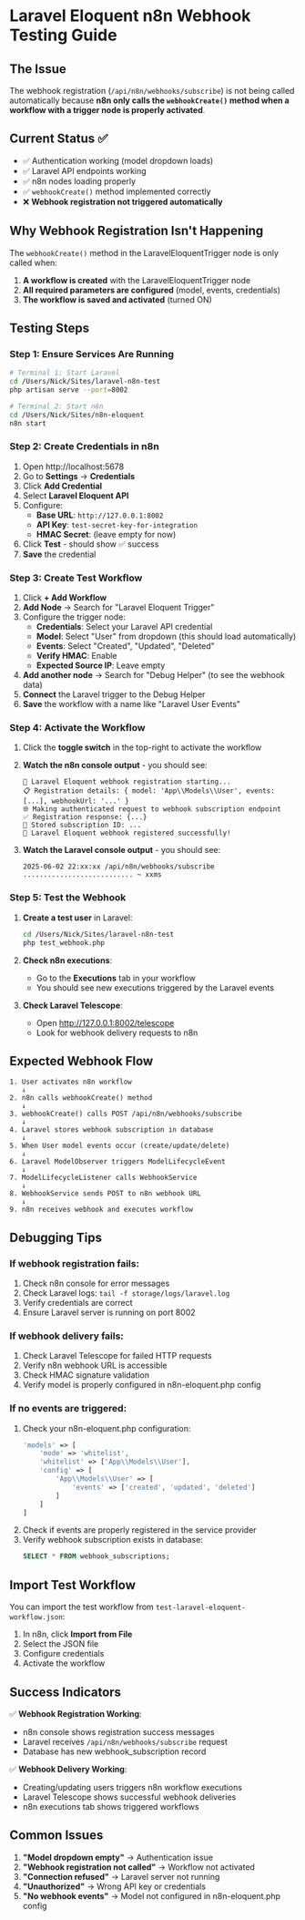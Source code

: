 # Laravel Eloquent n8n Webhook Testing Guide

## The Issue
The webhook registration (`/api/n8n/webhooks/subscribe`) is not being called automatically because **n8n only calls the `webhookCreate()` method when a workflow with a trigger node is properly activated**.

## Current Status ✅
- ✅ Authentication working (model dropdown loads)
- ✅ Laravel API endpoints working
- ✅ n8n nodes loading properly
- ✅ `webhookCreate()` method implemented correctly
- ❌ **Webhook registration not triggered automatically**

## Why Webhook Registration Isn't Happening

The `webhookCreate()` method in the LaravelEloquentTrigger node is only called when:

1. **A workflow is created** with the LaravelEloquentTrigger node
2. **All required parameters are configured** (model, events, credentials)
3. **The workflow is saved and activated** (turned ON)

## Testing Steps

### Step 1: Ensure Services Are Running

```bash
# Terminal 1: Start Laravel
cd /Users/Nick/Sites/laravel-n8n-test
php artisan serve --port=8002

# Terminal 2: Start n8n
cd /Users/Nick/Sites/n8n-eloquent
n8n start
```

### Step 2: Create Credentials in n8n

1. Open http://localhost:5678
2. Go to **Settings** → **Credentials**
3. Click **Add Credential**
4. Select **Laravel Eloquent API**
5. Configure:
   - **Base URL**: `http://127.0.0.1:8002`
   - **API Key**: `test-secret-key-for-integration`
   - **HMAC Secret**: (leave empty for now)
6. Click **Test** - should show ✅ success
7. **Save** the credential

### Step 3: Create Test Workflow

1. Click **+ Add Workflow**
2. **Add Node** → Search for "Laravel Eloquent Trigger"
3. Configure the trigger node:
   - **Credentials**: Select your Laravel API credential
   - **Model**: Select "User" from dropdown (this should load automatically)
   - **Events**: Select "Created", "Updated", "Deleted"
   - **Verify HMAC**: Enable
   - **Expected Source IP**: Leave empty
4. **Add another node** → Search for "Debug Helper" (to see the webhook data)
5. **Connect** the Laravel trigger to the Debug Helper
6. **Save** the workflow with a name like "Laravel User Events"

### Step 4: Activate the Workflow

1. Click the **toggle switch** in the top-right to activate the workflow
2. **Watch the n8n console output** - you should see:
   ```
   🔄 Laravel Eloquent webhook registration starting...
   📋 Registration details: { model: 'App\\Models\\User', events: [...], webhookUrl: '...' }
   🌐 Making authenticated request to webhook subscription endpoint
   ✅ Registration response: {...}
   💾 Stored subscription ID: ...
   🎉 Laravel Eloquent webhook registered successfully!
   ```

3. **Watch the Laravel console output** - you should see:
   ```
   2025-06-02 22:xx:xx /api/n8n/webhooks/subscribe ........................... ~ xxms
   ```

### Step 5: Test the Webhook

1. **Create a test user** in Laravel:
   ```bash
   cd /Users/Nick/Sites/laravel-n8n-test
   php test_webhook.php
   ```

2. **Check n8n executions**:
   - Go to the **Executions** tab in your workflow
   - You should see new executions triggered by the Laravel events

3. **Check Laravel Telescope**:
   - Open http://127.0.0.1:8002/telescope
   - Look for webhook delivery requests to n8n

## Expected Webhook Flow

```
1. User activates n8n workflow
   ↓
2. n8n calls webhookCreate() method
   ↓  
3. webhookCreate() calls POST /api/n8n/webhooks/subscribe
   ↓
4. Laravel stores webhook subscription in database
   ↓
5. When User model events occur (create/update/delete)
   ↓
6. Laravel ModelObserver triggers ModelLifecycleEvent
   ↓
7. ModelLifecycleListener calls WebhookService
   ↓
8. WebhookService sends POST to n8n webhook URL
   ↓
9. n8n receives webhook and executes workflow
```

## Debugging Tips

### If webhook registration fails:
1. Check n8n console for error messages
2. Check Laravel logs: `tail -f storage/logs/laravel.log`
3. Verify credentials are correct
4. Ensure Laravel server is running on port 8002

### If webhook delivery fails:
1. Check Laravel Telescope for failed HTTP requests
2. Verify n8n webhook URL is accessible
3. Check HMAC signature validation
4. Verify model is properly configured in n8n-eloquent.php config

### If no events are triggered:
1. Check your n8n-eloquent.php configuration:
   ```php
   'models' => [
       'mode' => 'whitelist',
       'whitelist' => ['App\\Models\\User'],
       'config' => [
           'App\\Models\\User' => [
               'events' => ['created', 'updated', 'deleted']
           ]
       ]
   ]
   ```
2. Check if events are properly registered in the service provider
3. Verify webhook subscription exists in database:
   ```sql
   SELECT * FROM webhook_subscriptions;
   ```

## Import Test Workflow

You can import the test workflow from `test-laravel-eloquent-workflow.json`:

1. In n8n, click **Import from File**
2. Select the JSON file
3. Configure credentials
4. Activate the workflow

## Success Indicators

✅ **Webhook Registration Working**:
- n8n console shows registration success messages
- Laravel receives `/api/n8n/webhooks/subscribe` request
- Database has new webhook_subscription record

✅ **Webhook Delivery Working**:
- Creating/updating users triggers n8n workflow executions
- Laravel Telescope shows successful webhook deliveries
- n8n executions tab shows triggered workflows

## Common Issues

1. **"Model dropdown empty"** → Authentication issue
2. **"Webhook registration not called"** → Workflow not activated
3. **"Connection refused"** → Laravel server not running
4. **"Unauthorized"** → Wrong API key or credentials
5. **"No webhook events"** → Model not configured in n8n-eloquent.php config 
